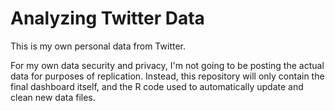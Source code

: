# Analyzing Twitter Data

This is my own personal data from Twitter.

For my own data security and privacy, I'm not going to be posting the actual data for purposes of replication. Instead,
this repository will only contain the final dashboard itself, and the R code used to automatically update and clean new 
data files.
